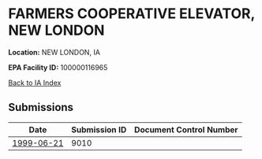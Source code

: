 # FARMERS COOPERATIVE ELEVATOR, NEW LONDON

**Location:** NEW LONDON, IA

**EPA Facility ID:** 100000116965

[Back to IA Index](../../index.md)

## Submissions

| Date | Submission ID | Document Control Number |
|------|--------------|-------------------------|
| [1999-06-21](submissions/9010.md) | 9010 |  |
